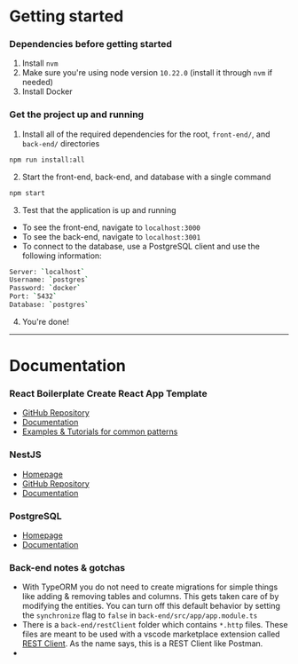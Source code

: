 # Getting started

### Dependencies before getting started
1. Install `nvm`
2. Make sure you're using node version `10.22.0` (install it through `nvm` if needed)
3. Install Docker

### Get the project up and running
1. Install all of the required dependencies for the root, `front-end/`, and `back-end/` directories
```bash
npm run install:all
```
2. Start the front-end, back-end, and database with a single command
```bash
npm start
```
3. Test that the application is up and running
- To see the front-end, navigate to `localhost:3000`
- To see the back-end, navigate to `localhost:3001`
- To connect to the database, use a PostgreSQL client and use the following information:
```bash
Server: `localhost`
Username: `postgres`
Password: `docker`
Port: `5432`
Database: `postgres`
```
4. You're done!

------------------------------------

# Documentation

### React Boilerplate Create React App Template
- [GitHub Repository](https://github.com/react-boilerplate/react-boilerplate/tree/v5-with-cra)
- [Documentation](https://cansahin.gitbook.io/react-boilerplate-cra-template/)
- [Examples & Tutorials for common patterns](https://github.com/react-boilerplate/cra-template-examples)

### NestJS
- [Homepage](https://nestjs.com/)
- [GitHub Repository](https://github.com/nestjs/nest)
- [Documentation](https://docs.nestjs.com/)

### PostgreSQL
- [Homepage](https://www.postgresql.org/)
- [Documentation](https://www.postgresql.org/docs/13/index.html)

### Back-end notes & gotchas
- With TypeORM you do not need to create migrations for simple things like adding & removing tables and columns. This gets taken care of by modifying the entities. You can turn off this default behavior by setting the `synchronize` flag to `false` in `back-end/src/app/app.module.ts`
- There is a `back-end/restClient` folder which contains `*.http` files. These files are meant to be used with a vscode marketplace extension called [REST Client](https://marketplace.visualstudio.com/items?itemName=humao.rest-client). As the name says, this is a REST Client like Postman.
-